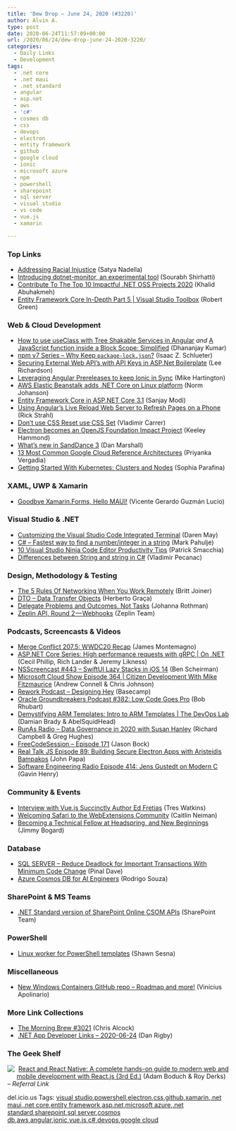 ```yaml
---
title: 'Dew Drop – June 24, 2020 (#3220)'
author: Alvin A.
type: post
date: 2020-06-24T11:57:09+00:00
url: /2020/06/24/dew-drop-june-24-2020-3220/
categories:
  - Daily Links
  - Development
tags:
  - .net core
  - .net maui
  - .net standard
  - angular
  - asp.net
  - aws
  - 'c#'
  - cosmos db
  - css
  - devops
  - electron
  - entity framework
  - github
  - google cloud
  - ionic
  - microsoft azure
  - npm
  - powershell
  - sharepoint
  - sql server
  - visual studio
  - vs code
  - vue.js
  - xamarin

---
```

### <a name="top"></a>Top Links

  * <a href="https://blogs.microsoft.com/blog/2020/06/23/addressing-racial-injustice/" target="_blank" rel="noopener noreferrer">Addressing Racial Injustice</a> (Satya Nadella)
  * <a href="https://devblogs.microsoft.com/dotnet/introducing-dotnet-monitor/" target="_blank" rel="noopener noreferrer">Introducing dotnet-monitor, an experimental tool</a> (Sourabh Shirhatti)
  * <a href="https://khalidabuhakmeh.com/contribute-top-ten-impactful-dotnet-oss-2020" target="_blank" rel="noopener noreferrer">Contribute To The Top 10 Impactful .NET OSS Projects 2020</a> (Khalid Abuhakmeh)
  * <a href="https://channel9.msdn.com/Shows/Visual-Studio-Toolbox/Entity-Framework-Core-In-Depth-Part-5?WT.mc_id=DX_MVP4025064" target="_blank" rel="noopener noreferrer">Entity Framework Core In-Depth Part 5 | Visual Studio Toolbox</a> (Robert Green)



### <a name="web"></a>Web & Cloud Development

  * <a href="https://debugmode.net/2020/06/23/how-to-use-useclass-with-tree-shakable-services-in-angular/" target="_blank" rel="noopener noreferrer">How to use useClass with Tree Shakable Services in Angular</a> _and_ <a href="https://debugmode.net/2020/06/24/a-javascript-function-inside-a-block-scope-simplified/" target="_blank" rel="noopener noreferrer">A JavaScript function inside a Block Scope: Simplified</a> (Dhananjay Kumar)
  * <a href="https://blog.npmjs.org/post/621733939456933888" target="_blank" rel="noopener noreferrer">npm v7 Series &#8211; Why Keep `package-lock.json`?</a> (Isaac Z. Schlueter)
  * <a href="http://www.leerichardson.com/2020/06/securing-external-web-apis-with-api.html" target="_blank" rel="noopener noreferrer">Securing External Web API&#8217;s with API Keys in ASP.Net Boilerplate</a> (Lee Richardson)
  * <a href="https://blog.angular.io/leveraging-angular-prereleases-to-keep-ionic-in-sync-2cf5818b8389?source=rss----447683c3d9a3---4" target="_blank" rel="noopener noreferrer">Leveraging Angular Prereleases to keep Ionic in Sync</a> (Mike Hartington)
  * <a href="http://feedproxy.google.com/~r/AwsDeveloperBlog/~3/ej4aMstBhBI/" target="_blank" rel="noopener noreferrer">AWS Elastic Beanstalk adds .NET Core on Linux platform</a> (Norm Johanson)
  * <a href="https://procodeguide.com/programming/entity-framework-core-in-asp-net-core/?utm_source=rss&utm_medium=rss&utm_campaign=entity-framework-core-in-asp-net-core" target="_blank" rel="noopener noreferrer">Entity Framework Core in ASP.NET Core 3.1</a> (Sanjay Modi)
  * <a href="http://feedproxy.google.com/~r/RickStrahl/~3/Le2z9md-Njg/Using-Angulars-Live-Reload-Web-Server-to-Refresh-Pages-on-a-Phone" target="_blank" rel="noopener noreferrer">Using Angular&#8217;s Live Reload Web Server to Refresh Pages on a Phone</a> (Rick Strahl)
  * <a href="http://feedproxy.google.com/~r/CarrerBlog/~3/xC6JXNj2WwM/dont-use-css-reset-use-css-set.html" target="_blank" rel="noopener noreferrer">Don’t use CSS Reset use CSS Set</a> (Vladimir Carrer)
  * <a href="https://electronjs.org/blog/electron-openjs-impact-project" target="_blank" rel="noopener noreferrer">Electron becomes an OpenJS Foundation Impact Project</a> (Keeley Hammond)
  * <a href="https://cloudblogs.microsoft.com/opensource/2020/06/23/whats-new-sanddance-3-microsoft-research/" target="_blank" rel="noopener noreferrer">What’s new in SandDance 3</a> (Dan Marshall)
  * <a href="http://feedproxy.google.com/~r/GDBcode/~3/iqK15DMSjBQ/13-most-common-google-cloud-reference.html" target="_blank" rel="noopener noreferrer">13 Most Common Google Cloud Reference Architectures</a> (Priyanka Vergadia)
  * <a href="https://www.pulumi.com/blog/getting-started-with-k8s-part1/" target="_blank" rel="noopener noreferrer">Getting Started With Kubernetes: Clusters and Nodes</a> (Sophia Parafina)



### <a name="silverlight"></a>XAML, UWP & Xamarin

  * <a href="https://www.syncfusion.com/blogs/post/goodbye-xamarin-forms-hello-maui.aspx" target="_blank" rel="noopener noreferrer">Goodbye Xamarin.Forms, Hello MAUI!</a> (Vicente Gerardo Guzmán Lucio)



### <a name="dotnet"></a>Visual Studio & .NET

  * <a href="https://darenmay.com/blog/customizing-the-visual-studio-code-integrated-terminal/" target="_blank" rel="noopener noreferrer">Customizing the Visual Studio Code Integrated Terminal</a> (Daren May)
  * <a href="http://feedproxy.google.com/~r/MetadataConsulting/~3/IlevCXJQyg0/CSharp-Fastest-way-to-find-a-number-integer-in-a-string.html" target="_blank" rel="noopener noreferrer">C# &#8211; Fastest way to find a number/integer in a string</a> (Mark Pahulje)
  * <a href="https://blog.ndepend.com/10-visual-studio-solution-ninja-code-edition-tips/" target="_blank" rel="noopener noreferrer">10 Visual Studio Ninja Code Editor Productivity Tips</a> (Patrick Smacchia)
  * <a href="https://code-maze.com/differences-between-string-and-string-in-c/" target="_blank" rel="noopener noreferrer">Differences between String and string in C#</a> (Vladimir Pecanac)



### <a name="design"></a>Design, Methodology & Testing

  * <a href="https://blog.trello.com/6-rules-of-remote-engagement-for-professional-networking" target="_blank" rel="noopener noreferrer">The 5 Rules Of Networking When You Work Remotely</a> (Britt Joiner)
  * <a href="https://herbertograca.com/2020/06/23/dto-data-transfer-objects/" target="_blank" rel="noopener noreferrer">DTO – Data Transfer Objects</a> (Herberto Graça)
  * <a href="http://feedproxy.google.com/~r/ManagingProductDevelopment/~3/xjbB4fBfxBM/" target="_blank" rel="noopener noreferrer">Delegate Problems and Outcomes, Not Tasks</a> (Johanna Rothman)
  * <a href="https://blog.zeplin.io/zeplin-api-round-2-webhooks-5b82d3de49b?source=rss----42748f0aa96f---4" target="_blank" rel="noopener noreferrer">Zeplin API, Round 2 — Webhooks</a> (Zeplin Team)



### <a name="podcasts"></a>Podcasts, Screencasts & Videos

  * <a href="http://www.mergeconflict.fm/special-edition-wwdc20" target="_blank" rel="noopener noreferrer">Merge Conflict 207.5: WWDC20 Recap</a> (James Montemagno)
  * <a href="https://channel9.msdn.com/Shows/On-NET/ASPNET-Core-Series-High-performance-requests-with-gRPC?WT.mc_id=DX_MVP4025064" target="_blank" rel="noopener noreferrer">ASP.NET Core Series: High performance requests with gRPC | On .NET</a> (Cecil Phillip, Rich Lander & Jeremy Likness)
  * <a href="https://nsscreencast.com/episodes/443-swiftui-lazy-stacks" target="_blank" rel="noopener noreferrer">NSScreencast #443 &#8211; SwiftUI Lazy Stacks in iOS 14</a> (Ben Scheirman)
  * <a href="http://feeds.microsoftcloudshow.com/~r/microsoftcloudshowepisodes/~3/ur5-XNxG3-8/" target="_blank" rel="noopener noreferrer">Microsoft Cloud Show Episode 364 | Citizen Development With Mike Fitzmaurice</a> (Andrew Connell & Chris Johnson)
  * <a href="https://share.transistor.fm/s/b9c41be6" target="_blank" rel="noopener noreferrer">Rework Podcast &#8211; Designing Hey</a> (Basecamp)
  * <a href="http://feedproxy.google.com/~r/OtnArch2Arch/~3/-GI17yAgQBw/" target="_blank" rel="noopener noreferrer">Oracle Groundbreakers Podcast #382: Low Code Goes Pro</a> (Bob Rhubart)
  * <a href="https://channel9.msdn.com/Shows/DevOps-Lab/Demystifying-ARM-Templates-Intro-to-ARM-Templates?WT.mc_id=DX_MVP4025064" target="_blank" rel="noopener noreferrer">Demystifying ARM Templates: Intro to ARM Templates | The DevOps Lab</a> (Damian Brady & AbelSquidHead)
  * <a href="http://feedproxy.google.com/~r/RunaAsRadioWma/~3/SoE-xfGv9nk/default.aspx" target="_blank" rel="noopener noreferrer">RunAs Radio &#8211; Data Governance in 2020 with Susan Hanley</a> (Richard Campbell & Greg Hughes)
  * <a href="http://www.youtube.com/watch?v=k3cPM7j9aEE" target="_blank" rel="noopener noreferrer">FreeCodeSession &#8211; Episode 171</a> (Jason Bock)
  * <a href="https://realtalkjavascript.simplecast.com/episodes/episode-89-building-secure-electron-apps-with-aristeidis-bampakos-KsJIr3xX" target="_blank" rel="noopener noreferrer">Real Talk JS Episode 89: Building Secure Electron Apps with Aristeidis Bampakos</a> (John Papa)
  * <a href="http://feedproxy.google.com/~r/se-radio/~3/9xTiFvQHG5A/" target="_blank" rel="noopener noreferrer">Software Engineering Radio Episode 414: Jens Gustedt on Modern C</a> (Gavin Henry)



### <a name="events"></a>Community & Events

  * <a href="https://www.syncfusion.com/blogs/post/interview-with-vue-js-succinctly-author-ed-fretias.aspx" target="_blank" rel="noopener noreferrer">Interview with Vue.js Succinctly Author Ed Fretias</a> (Tres Watkins)
  * <a href="https://hacks.mozilla.org/2020/06/welcoming-safari-to-the-webextensions-community/" target="_blank" rel="noopener noreferrer">Welcoming Safari to the WebExtensions Community</a> (Caitlin Neiman)
  * <a href="http://feedproxy.google.com/~r/GrabBagOfT/~3/T7JGqgq9LDk/" target="_blank" rel="noopener noreferrer">Becoming a Technical Fellow at Headspring, and New Beginnings</a> (Jimmy Bogard)



### <a name="sql"></a>Database

  * <a href="https://blog.sqlauthority.com/2020/06/24/sql-server-reduce-deadlock-for-important-transactions-with-minimum-code-change/?utm_source=rss&utm_medium=rss&utm_campaign=sql-server-reduce-deadlock-for-important-transactions-with-minimum-code-change" target="_blank" rel="noopener noreferrer">SQL SERVER – Reduce Deadlock for Important Transactions With Minimum Code Change</a> (Pinal Dave)
  * <a href="https://devblogs.microsoft.com/cosmosdb/azure-cosmos-db-ai-engineers/" target="_blank" rel="noopener noreferrer">Azure Cosmos DB for AI Engineers</a> (Rodrigo Souza)



### <a name="sp"></a>SharePoint & MS Teams

  * <a href="https://developer.microsoft.com/en-us/sharepoint/blogs/net-standard-version-of-sharepoint-online-csom-apis/" target="_blank" rel="noopener noreferrer">.NET Standard version of SharePoint Online CSOM APIs</a> (SharePoint Team)



### <a name="ps"></a>PowerShell

  * <a href="http://feedproxy.google.com/~r/OctopusDeploy/~3/DVsWrVX_ISQ/linux-worker-powershell-core" target="_blank" rel="noopener noreferrer">Linux worker for PowerShell templates</a> (Shawn Sesna)



### <a name="misc"></a>Miscellaneous

  * <a href="https://techcommunity.microsoft.com/t5/containers/new-windows-containers-github-repo-roadmap-and-more/ba-p/1481334" target="_blank" rel="noopener noreferrer">New Windows Containers GitHub repo &#8211; Roadmap and more!</a> (Vinicius Apolinario)



### <a name="links"></a>More Link Collections

  * <a href="http://feedproxy.google.com/~r/ReflectivePerspective/~3/24kQ_m0cFL8/" target="_blank" rel="noopener noreferrer">The Morning Brew #3021</a> (Chris Alcock)
  * <a href="https://links.danrigby.com/2020/06/app-developer-links-2020-06-24/" target="_blank" rel="noopener noreferrer">.NET App Developer Links &#8211; 2020-06-24</a> (Dan Rigby)



### <a name="shelf"></a>The Geek Shelf

<img decoding="async" align="left" style="margin: 0px 5px 10px 0px; border: 0px currentcolor; border-image: none; float: left; display: inline; background-image: none;" src="https://m.media-amazon.com/images/I/71TbFmcvr4L._AC_UY218_.jpg" border="0" /> &nbsp;<a href="https://www.amazon.com/React-Native-complete-hands-development/dp/1839211148/?tag=amavin-20" target="_blank" rel="noopener noreferrer">React and React Native: A complete hands-on guide to modern web and mobile development with React.js (3rd Ed.)</a> (Adam Boduch & Roy Derks) _&#8211; Referral Link_









<div class="wlWriterEditableSmartContent" id="scid:77ECF5F8-D252-44F5-B4EB-D463C5396A79:1fab179c-3a1a-45dc-af5f-b3a06f720704" style="margin: 0px; padding: 0px; float: none; display: inline;">
  del.icio.us Tags: <a href="http://del.icio.us/popular/visual+studio" rel="tag">visual studio</a>,<a href="http://del.icio.us/popular/powershell" rel="tag">powershell</a>,<a href="http://del.icio.us/popular/electron" rel="tag">electron</a>,<a href="http://del.icio.us/popular/css" rel="tag">css</a>,<a href="http://del.icio.us/popular/github" rel="tag">github</a>,<a href="http://del.icio.us/popular/xamarin" rel="tag">xamarin</a>,<a href="http://del.icio.us/popular/.net+maui" rel="tag">.net maui</a>,<a href="http://del.icio.us/popular/.net+core" rel="tag">.net core</a>,<a href="http://del.icio.us/popular/entity+framework" rel="tag">entity framework</a>,<a href="http://del.icio.us/popular/asp.net" rel="tag">asp.net</a>,<a href="http://del.icio.us/popular/microsoft+azure" rel="tag">microsoft azure</a>,<a href="http://del.icio.us/popular/.net+standard" rel="tag">.net standard</a>,<a href="http://del.icio.us/popular/sharepoint" rel="tag">sharepoint</a>,<a href="http://del.icio.us/popular/sql+server" rel="tag">sql server</a>,<a href="http://del.icio.us/popular/cosmos+db" rel="tag">cosmos db</a>,<a href="http://del.icio.us/popular/aws" rel="tag">aws</a>,<a href="http://del.icio.us/popular/angular" rel="tag">angular</a>,<a href="http://del.icio.us/popular/ionic" rel="tag">ionic</a>,<a href="http://del.icio.us/popular/vue.js" rel="tag">vue.js</a>,<a href="http://del.icio.us/popular/c%23" rel="tag">c#</a>,<a href="http://del.icio.us/popular/devops" rel="tag">devops</a>,<a href="http://del.icio.us/popular/google+cloud" rel="tag">google cloud</a>
</div>